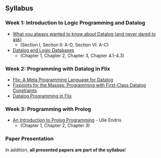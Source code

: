 ## Syllabus

### Week 1: Introduction to Logic Programming and Datalog

- [What you always wanted to know about Datalog (and never dared to ask)](https://dl.acm.org/doi/abs/10.1109/69.43410) 
  - (Section I, Section II: A-D, Section VI: A-C)
- [Datalog and Logic Databases](https://link.springer.com/book/10.1007/978-3-031-01854-1)
  - (Chapter 1, Chapter 2, Chapter 3, Chapter 4.1-4.3)

### Week 2: Programming with Datalog in Flix

- [Flix: A Meta Programming Language for Datalog](https://ceur-ws.org/Vol-3203/short8.pdf)
- [Fixpoints for the Masses: Programming with First-Class Datalog Constraints](https://dl.acm.org/doi/10.1145/3428193)
- [Datalog Programming in Flix](#)

### Week 3: Programming with Prolog

- [An Introduction to Prolog Programming](https://staff.fnwi.uva.nl/u.endriss/teaching/prolog/prolog.pdf) - Ulle Endris
  - (Chapter 1, Chapter 2, Chapter 3)

### Paper Presentation

In addition, __all presented papers are part of the syllabus__!

